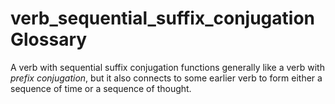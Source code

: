 # verb_sequential_suffix_conjugation Glossary
A verb with sequential suffix conjugation functions generally like a verb with *prefix conjugation*, but it also connects to some earlier verb to form either a sequence of time or a sequence of thought.